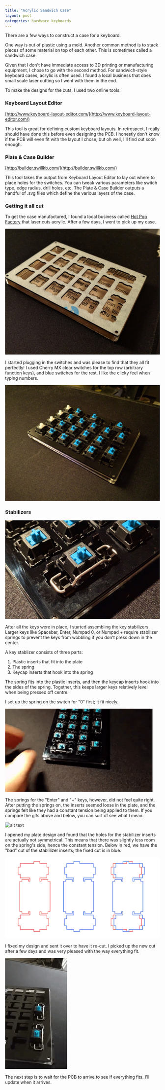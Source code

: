 ```yaml
---
title: "Acrylic Sandwich Case"
layout: post
categories: hardware keyboards
---
```


There are a few ways to construct a case for a keyboard.

One way is out of plastic using a mold. Another common method is to stack pieces of some material on top of each other. This is sometimes called a sandwich case.

Given that I don't have immediate access to 3D printing or manufacturing equipment, I chose to go with the second method. For sandwich-style keyboard cases, acrylic is often used. I found a local business that does small scale laser cutting so I went with them in the end.

To make the designs for the cuts, I used two online tools. 

### Keyboard Layout Editor

[http://www.keyboard-layout-editor.com/](http://www.keyboard-layout-editor.com/)

This tool is great for defining custom keyboard layouts. In retrospect, I really should have done this before even designing the PCB. I honestly don't know if the PCB will even fit with the layout I chose, but oh well, I'll find out soon enough.

### Plate & Case Builder

[http://builder.swillkb.com/](http://builder.swillkb.com/)

This tool takes the output from Keyboard Layout Editor to lay out where to place holes for the switches. You can tweak various parameters like switch type, edge radius, drill holes, etc. The Plate & Case Builder outputs a handful of .svg files which define the various layers of the case.

### Getting it all cut

To get the case manufactured, I found a local business called [Hot Pop Factory](http://www.hotpopfactory.com/) that laser cuts acrylic. After a few days, I went to pick up my case.

![alt text](/assets/numpad_keyboard/acrylic_case/numpad_case_empty.png)

I started plugging in the switches and was please to find that they all fit perfectly! I used Cherry MX clear switches for the top row (arbitrary function keys), and blue switches for the rest. I like the clicky feel when typing numbers.

![alt text](/assets/numpad_keyboard/acrylic_case/case_with_switches.jpg)


### Stabilizers

![alt text](/assets/numpad_keyboard/acrylic_case/switch_with_springs.jpg)

After all the keys were in place, I started assembling the key stabilizers. Larger keys like Spacebar, Enter, Numpad 0, or Numpad + require stabilizer springs to prevent the keys from wobbling if you don't press down in the center. 

A key stablizer consists of three parts:

1. Plastic inserts that fit into the plate
2. The spring
3. Keycap inserts that hook into the spring

The spring fits into the plastic inserts, and then the keycap inserts hook into the sides of the spring. Together, this keeps larger keys relatively level when being pressed off centre.

I set up the spring on the switch for "0" first; it fit nicely.

![alt text](/assets/numpad_keyboard/acrylic_case/case_springs_good_1.gif)

The springs for the "Enter" and "+" keys, however, did not feel quite right. After putting the springs on, the inserts seemed loose in the plate, and the springs felt like they had a constant tension being applied to them. If you compare the gifs above and below, you can sort of see what I mean.

![alt text](/assets/numpad_keyboard/acrylic_case/case_springs_bad.gif)

I opened my plate design and found that the holes for the stabilizer inserts are actually not symmetrical. This means that there was slightly less room on the spring's side, hence the constant tension. Below in red, we have the "bad" cut of the stablilizer inserts; the fixed cut is in blue.

![alt text](/assets/numpad_keyboard/acrylic_case/stabilizer_cut_comparison.png)

I fixed my design and sent it over to have it re-cut. I picked up the new cut after a few days and was very pleased with the way everything fit.

![alt text](/assets/numpad_keyboard/acrylic_case/case_springs_good_2.gif)

The next step is to wait for the PCB to arrive to see if everything fits. I'll update when it arrives.